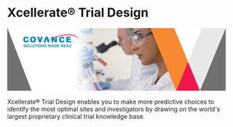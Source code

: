 #  Xcellerate&reg; Trial Design [](id=xcellerate-trial-design)



![](../../images/cropped-Covance-Labs-Scientific-Blog.jpg)

Xcellerate&reg; Trial Design enables you to make more predictive choices to identify the most optimal sites and investigators by drawing on the world's largest proprietary clinical trial knowledge base.


